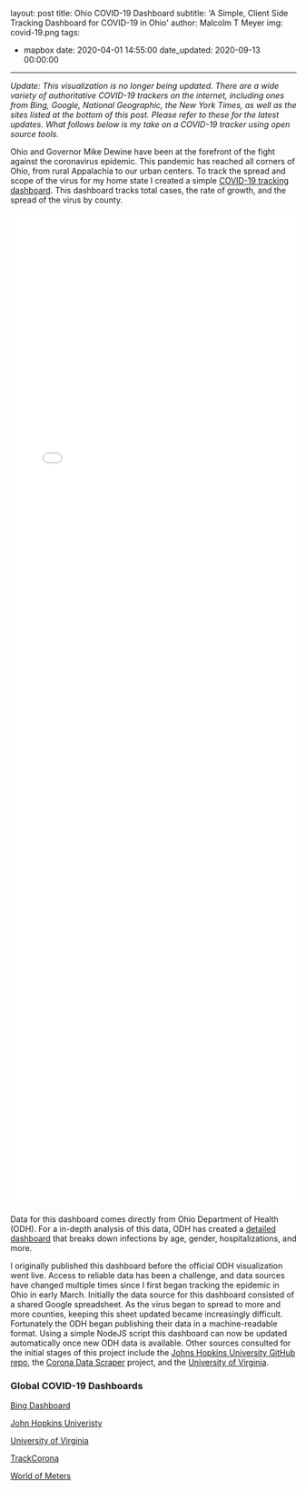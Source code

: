 layout: post
title: Ohio COVID-19 Dashboard
subtitle: 'A Simple, Client Side Tracking Dashboard for COVID-19 in Ohio'
author: Malcolm T Meyer
img: covid-19.png
tags:
  - mapbox
date: 2020-04-01 14:55:00
date_updated: 2020-09-13 00:00:00
---
*Update: This visualization is no longer being updated. There are a wide variety of authoritative COVID-19 trackers on the internet, including ones from Bing, Google, National Geographic, the New York Times, as well as the sites listed at the bottom of this post. Please refer to these for the latest updates. What follows below is my take on a COVID-19 tracker using open source tools.*

Ohio and Governor Mike Dewine have been at the forefront of the fight against the coronavirus epidemic. This pandemic has reached all corners of Ohio, from rural Appalachia to our urban centers. To track the spread and scope of the virus for my home state I created a simple [COVID-19 tracking dashboard](/covid19-oh/). This dashboard tracks total cases, the rate of growth, and the spread of the virus by county.

<iframe src="/covid19-oh/?static=true" class="div-wide covid" width="100%" height="1750px" frameborder="none" scrolling="auto" style="border:none;"></iframe>

Data for this dashboard comes directly from Ohio Department of Health (ODH). For a in-depth analysis of this data, ODH has created a [detailed dashboard](https://coronavirus.ohio.gov/wps/portal/gov/covid-19/home/dashboard) that breaks down infections by age, gender, hospitalizations, and more.

I originally published this dashboard before the official ODH visualization went live. Access to reliable data has been a challenge, and data sources have changed multiple times since I first began tracking the epidemic in Ohio in early March. Initially the data source for this dashboard consisted of a shared Google spreadsheet. As the virus began to spread to more and more counties, keeping this sheet updated became increasingly difficult. Fortunately the ODH began publishing their data in a machine-readable format. Using a simple NodeJS script this dashboard can now be updated automatically once new ODH data is available. Other sources consulted for the initial stages of this project include the [Johns Hopkins University GitHub repo](https://github.com/CSSEGISandData/COVID-19/tree/master/csse_covid_19_data), the [Corona Data Scraper](https://coronadatascraper.com/) project, and the [University of Virginia](https://www.trackcorona.live/).


### Global COVID-19 Dashboards


[Bing Dashboard](https://bing.com/covid)

[John Hopkins Univeristy](https://gisanddata.maps.arcgis.com/apps/opsdashboard/index.html#/bda7594740fd40299423467b48e9ecf6)

[University of Virginia](https://nssac.bii.virginia.edu/covid-19/dashboard/)

[TrackCorona](https://www.trackcorona.live/)

[World of Meters](https://www.worldometers.info/coronavirus/)


<h3 class="zp-headline zp-headline"></h3>